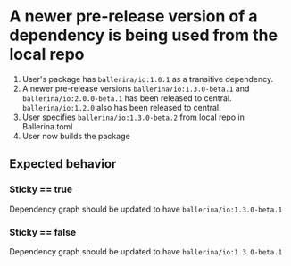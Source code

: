 # A newer pre-release version of a dependency is being used from the local repo

1. User's package has `ballerina/io:1.0.1` as a transitive dependency. 
2. A newer pre-release versions `ballerina/io:1.3.0-beta.1` and `ballerina/io:2.0.0-beta.1` has been released to central. 
 `ballerina/io:1.2.0` also has been released to central.
3. User specifies `ballerina/io:1.3.0-beta.2` from local repo in Ballerina.toml
3. User now builds the package

## Expected behavior

### Sticky == true
Dependency graph should be updated to have `ballerina/io:1.3.0-beta.1`
### Sticky == false
Dependency graph should be updated to have `ballerina/io:1.3.0-beta.1`

